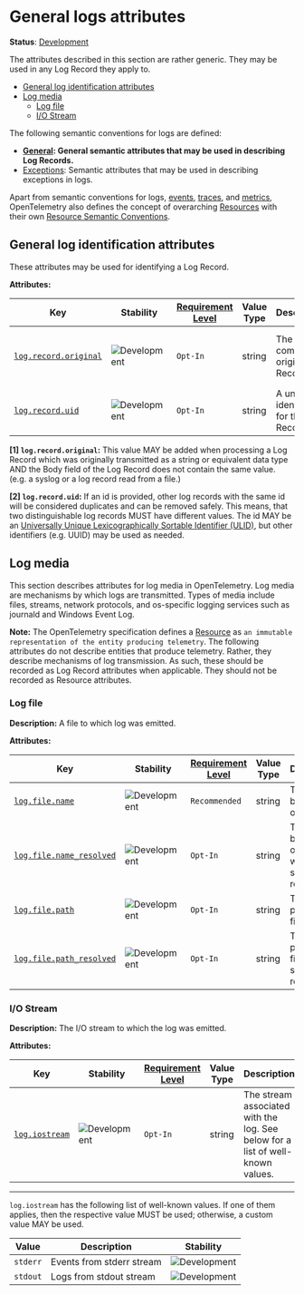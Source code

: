 <!--- Hugo front matter used to generate the website version of this page:
linkTitle: Logs
aliases: [logs-general]
--->

# General logs attributes

**Status**: [Development][DocumentStatus]

The attributes described in this section are rather generic.
They may be used in any Log Record they apply to.

<!-- toc -->

- [General log identification attributes](#general-log-identification-attributes)
- [Log media](#log-media)
  - [Log file](#log-file)
  - [I/O Stream](#io-stream)

<!-- tocstop -->

The following semantic conventions for logs are defined:

* **[General](#general-log-identification-attributes): General semantic attributes that may be used in describing Log Records.**
* [Exceptions](/docs/exceptions/exceptions-logs.md): Semantic attributes that may be used in describing exceptions in logs.

Apart from semantic conventions for logs, [events](events.md), [traces](trace.md), and [metrics](metrics.md),
OpenTelemetry also defines the concept of overarching [Resources](https://github.com/open-telemetry/opentelemetry-specification/blob/v1.49.0/specification/resource/sdk.md) with their own
[Resource Semantic Conventions](/docs/resource/README.md).

## General log identification attributes

These attributes may be used for identifying a Log Record.

<!-- semconv log.record -->
<!-- NOTE: THIS TEXT IS AUTOGENERATED. DO NOT EDIT BY HAND. -->
<!-- see templates/registry/markdown/snippet.md.j2 -->
<!-- prettier-ignore-start -->
<!-- markdownlint-capture -->
<!-- markdownlint-disable -->

**Attributes:**

| Key | Stability | [Requirement Level](https://opentelemetry.io/docs/specs/semconv/general/attribute-requirement-level/) | Value Type | Description | Example Values |
|---|---|---|---|---|---|
| [`log.record.original`](/docs/registry/attributes/log.md) | ![Development](https://img.shields.io/badge/-development-blue) | `Opt-In` | string | The complete original Log Record. [1] | `77 <86>1 2015-08-06T21:58:59.694Z 192.168.2.133 inactive - - - Something happened`; `[INFO] 8/3/24 12:34:56 Something happened` |
| [`log.record.uid`](/docs/registry/attributes/log.md) | ![Development](https://img.shields.io/badge/-development-blue) | `Opt-In` | string | A unique identifier for the Log Record. [2] | `01ARZ3NDEKTSV4RRFFQ69G5FAV` |

**[1] `log.record.original`:** This value MAY be added when processing a Log Record which was originally transmitted as a string or equivalent data type AND the Body field of the Log Record does not contain the same value. (e.g. a syslog or a log record read from a file.)

**[2] `log.record.uid`:** If an id is provided, other log records with the same id will be considered duplicates and can be removed safely. This means, that two distinguishable log records MUST have different values.
The id MAY be an [Universally Unique Lexicographically Sortable Identifier (ULID)](https://github.com/ulid/spec), but other identifiers (e.g. UUID) may be used as needed.

<!-- markdownlint-restore -->
<!-- prettier-ignore-end -->
<!-- END AUTOGENERATED TEXT -->
<!-- endsemconv -->

## Log media

This section describes attributes for log media in OpenTelemetry. Log media are mechanisms by which logs are transmitted. Types of media include files, streams, network protocols, and os-specific logging services such as journald and Windows Event Log.

**Note:** The OpenTelemetry specification defines a [Resource](https://github.com/open-telemetry/opentelemetry-specification/blob/v1.49.0/specification/resource/sdk.md) as `an immutable representation of the entity producing telemetry`.
The following attributes do not describe entities that produce telemetry. Rather, they describe mechanisms of log transmission.
As such, these should be recorded as Log Record attributes when applicable. They should not be recorded as Resource attributes.

### Log file

**Description:** A file to which log was emitted.

<!-- semconv attributes.log.file -->
<!-- NOTE: THIS TEXT IS AUTOGENERATED. DO NOT EDIT BY HAND. -->
<!-- see templates/registry/markdown/snippet.md.j2 -->
<!-- prettier-ignore-start -->
<!-- markdownlint-capture -->
<!-- markdownlint-disable -->

**Attributes:**

| Key | Stability | [Requirement Level](https://opentelemetry.io/docs/specs/semconv/general/attribute-requirement-level/) | Value Type | Description | Example Values |
|---|---|---|---|---|---|
| [`log.file.name`](/docs/registry/attributes/log.md) | ![Development](https://img.shields.io/badge/-development-blue) | `Recommended` | string | The basename of the file. | `audit.log` |
| [`log.file.name_resolved`](/docs/registry/attributes/log.md) | ![Development](https://img.shields.io/badge/-development-blue) | `Opt-In` | string | The basename of the file, with symlinks resolved. | `uuid.log` |
| [`log.file.path`](/docs/registry/attributes/log.md) | ![Development](https://img.shields.io/badge/-development-blue) | `Opt-In` | string | The full path to the file. | `/var/log/mysql/audit.log` |
| [`log.file.path_resolved`](/docs/registry/attributes/log.md) | ![Development](https://img.shields.io/badge/-development-blue) | `Opt-In` | string | The full path to the file, with symlinks resolved. | `/var/lib/docker/uuid.log` |

<!-- markdownlint-restore -->
<!-- prettier-ignore-end -->
<!-- END AUTOGENERATED TEXT -->
<!-- endsemconv -->

### I/O Stream

**Description:** The I/O stream to which the log was emitted.

<!-- semconv attributes.log -->
<!-- NOTE: THIS TEXT IS AUTOGENERATED. DO NOT EDIT BY HAND. -->
<!-- see templates/registry/markdown/snippet.md.j2 -->
<!-- prettier-ignore-start -->
<!-- markdownlint-capture -->
<!-- markdownlint-disable -->

**Attributes:**

| Key | Stability | [Requirement Level](https://opentelemetry.io/docs/specs/semconv/general/attribute-requirement-level/) | Value Type | Description | Example Values |
|---|---|---|---|---|---|
| [`log.iostream`](/docs/registry/attributes/log.md) | ![Development](https://img.shields.io/badge/-development-blue) | `Opt-In` | string | The stream associated with the log. See below for a list of well-known values. | `stdout`; `stderr` |

---

`log.iostream` has the following list of well-known values. If one of them applies, then the respective value MUST be used; otherwise, a custom value MAY be used.

| Value  | Description | Stability |
|---|---|---|
| `stderr` | Events from stderr stream | ![Development](https://img.shields.io/badge/-development-blue) |
| `stdout` | Logs from stdout stream | ![Development](https://img.shields.io/badge/-development-blue) |

<!-- markdownlint-restore -->
<!-- prettier-ignore-end -->
<!-- END AUTOGENERATED TEXT -->
<!-- endsemconv -->

[DocumentStatus]: https://opentelemetry.io/docs/specs/otel/document-status
